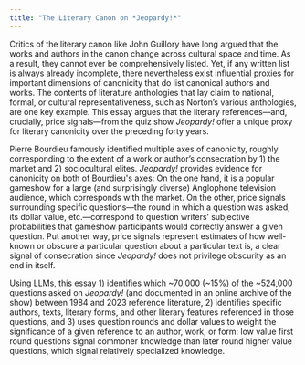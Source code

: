 ```yaml
---
title: "The Literary Canon on *Jeopardy!*"
---
```


Critics of the literary canon like John Guillory have long argued that the works and authors in the canon change across cultural space and time. As a result, they cannot ever be comprehensively listed. Yet, if any written list is always already incomplete, there nevertheless exist influential proxies for important dimensions of canonicity that do list canonical authors and works. The contents of literature anthologies that lay claim to national, formal, or cultural representativeness, such as Norton’s various anthologies, are one key example. This essay argues that the literary references—and, crucially, price signals—from the quiz show _Jeopardy!_ offer a unique proxy for literary canonicity over the preceding forty years.

Pierre Bourdieu famously identified multiple axes of canonicity, roughly corresponding to the extent of a work or author’s consecration by 1) the market and 2) sociocultural elites. _Jeopardy!_ provides evidence for canonicity on both of Bourdieu's axes: On the one hand, it is a popular gameshow for a large (and surprisingly diverse) Anglophone television audience, which corresponds with the market. On the other, price signals surrounding specific questions—the round in which a question was asked, its dollar value, etc.—correspond to question writers’ subjective probabilities that gameshow participants would correctly answer a given question. Put another way, price signals represent estimates of how well-known or obscure a particular question about a particular text is, a clear signal of consecration since _Jeopardy!_ does not privilege obscurity as an end in itself.

Using LLMs, this essay 1) identifies which ~70,000 (~15%) of the ~524,000 questions asked on _Jeopardy!_ (and documented in an online archive of the show) between 1984 and 2023 reference literature, 2) identifies specific authors, texts, literary forms, and other literary features referenced in those questions, and 3) uses question rounds and dollar values to weight the significance of a given reference to an author, work, or form: low value first round questions signal commoner knowledge than later round higher value questions, which signal relatively specialized knowledge.
